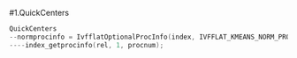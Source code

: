 #1.QuickCenters

```cpp
QuickCenters
--normprocinfo = IvfflatOptionalProcInfo(index, IVFFLAT_KMEANS_NORM_PROC);
----index_getprocinfo(rel, 1, procnum);


```